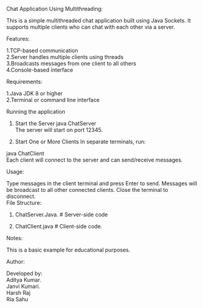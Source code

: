 Chat Application Using Multithreading:

This is a simple multithreaded chat application built using Java Sockets. It supports multiple clients who can chat with each other via a  server.



Features:

1.TCP-based communication  
2.Server handles multiple clients using threads  
3.Broadcasts messages from one client to all others  
4.Console-based interface





Requirements:

1.Java JDK 8 or higher  
2.Terminal or command line interface



Running the application



1. Start the Server
java ChatServer    
The server will start on port 12345.

2. Start One or More Clients
In separate terminals, run:

java ChatClient  
Each client will connect to the server and can send/receive messages.

 Usage:

Type messages in the client terminal and press Enter to send.
Messages will be broadcast to all other connected clients.
Close the terminal to disconnect.  
 File Structure:

 1. ChatServer.Java.      # Server-side code 

2. ChatClient.java   # Client-side code. 

 Notes:

This is a basic example for educational purposes.


 Author:

Developed by:   
Aditya Kumar.      
Janvi Kumari.    
Harsh Raj    
Ria Sahu
